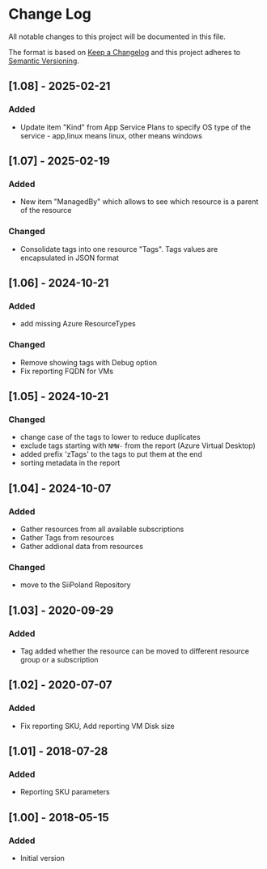 # Change Log

All notable changes to this project will be documented in this file.

The format is based on [Keep a Changelog](http://keepachangelog.com/)
and this project adheres to [Semantic Versioning](http://semver.org/).

## [1.08] - 2025-02-21

### Added

- Update item "Kind" from App Service Plans to specify OS type of the service - app,linux means linux, other means windows

## [1.07] - 2025-02-19

### Added

- New item "ManagedBy" which allows to see which resource is a parent of the resource

### Changed

- Consolidate tags into one resource "Tags". Tags values are encapsulated in JSON format


## [1.06] - 2024-10-21

### Added

- add missing Azure ResourceTypes

### Changed

- Remove showing tags with Debug option
- Fix reporting FQDN for VMs

## [1.05] - 2024-10-21

### Changed

- change case of the tags to lower to reduce duplicates
- exclude tags starting with `NMW-` from the report (Azure Virtual Desktop)
- added prefix 'zTags' to the tags to put them at the end
- sorting metadata in the report

## [1.04] - 2024-10-07

### Added

- Gather resources from all available subscriptions
- Gather Tags from resources
- Gather addional data from resources

### Changed

- move to the SiiPoland Repository

## [1.03] - 2020-09-29

### Added

- Tag added whether the resource can be moved to different resource group or a subscription

## [1.02] - 2020-07-07

### Added

- Fix reporting SKU, Add reporting VM Disk size

## [1.01] - 2018-07-28

### Added

- Reporting SKU parameters

## [1.00] - 2018-05-15

### Added

- Initial version
